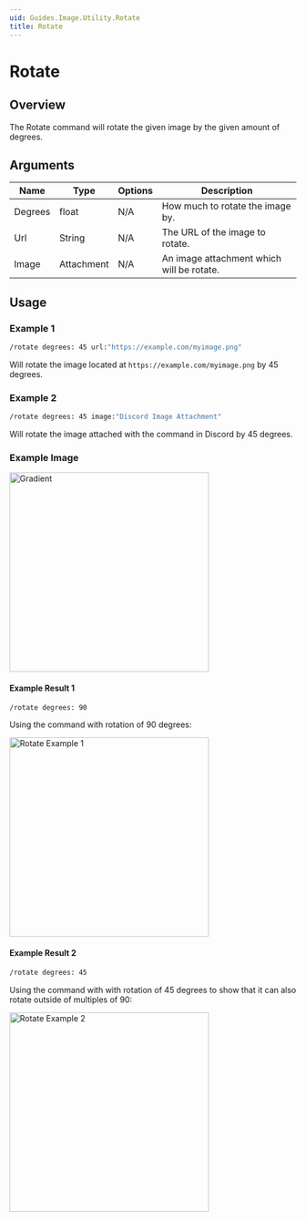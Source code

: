 ```yaml
---
uid: Guides.Image.Utility.Rotate
title: Rotate
---
```


# Rotate
## Overview
The Rotate command will rotate the given image by the given amount of degrees.

## Arguments
| Name        | Type        | Options           | Description                                                                 |
| ----------- | ----------- | ----------------- | --------------------------------------------------------------------------- |
| Degrees     | float       | N/A               | How much to rotate the image by.                                            |
| Url         | String      | N/A               | The URL of the image to rotate.                                             |
| Image       | Attachment  | N/A               | An image attachment which will be rotate.                                   |

## Usage

### Example 1
```bash
/rotate degrees: 45 url:"https://example.com/myimage.png"
```
Will rotate the image located at `https://example.com/myimage.png` by 45 degrees.

### Example 2
```bash
/rotate degrees: 45 image:"Discord Image Attachment"
```
Will rotate the image attached with the command in Discord by 45 degrees.

### Example Image

<img src="/images/image_examples/gradient.png" alt="Gradient" style="width:350px;"/>

#### Example Result 1
```bash
/rotate degrees: 90
```
Using the command with rotation of 90 degrees:

<img src="/images/image_examples/utility/rotate/example1.png" alt="Rotate Example 1" style="width:350px;"/>

#### Example Result 2
```bash
/rotate degrees: 45
```
Using the command with with rotation of 45 degrees to show that it can also rotate outside of multiples of 90:

<img src="/images/image_examples/utility/rotate/example2.png" alt="Rotate Example 2" style="width:350px;"/>